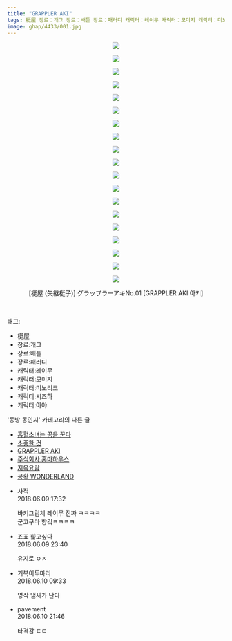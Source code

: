 ```yaml
---
title: "GRAPPLER AKI"
tags: 梃屋 장르：개그 장르：배틀 장르：패러디 캐릭터：레이무 캐릭터：모미지 캐릭터：미노리코 캐릭터：시즈하 캐릭터：아야 矢継梃子 동방_동인지
image: ghap/4433/001.jpg
---
```

<div class="article">
<p style="text-align: center; clear: none; float: none;"><img src="{{ site.nasurl }}/ghap/4433/001.jpg"/></p>
<p style="text-align: center; clear: none; float: none;"><img src="{{ site.nasurl }}/ghap/4433/002.jpg"/></p>
<p style="text-align: center; clear: none; float: none;"><img src="{{ site.nasurl }}/ghap/4433/003.jpg"/></p>
<p style="text-align: center; clear: none; float: none;"><img src="{{ site.nasurl }}/ghap/4433/004.jpg"/></p>
<p style="text-align: center; clear: none; float: none;"><img src="{{ site.nasurl }}/ghap/4433/005.jpg"/></p>
<p style="text-align: center; clear: none; float: none;"><img src="{{ site.nasurl }}/ghap/4433/006.jpg"/></p>
<p style="text-align: center; clear: none; float: none;"><img src="{{ site.nasurl }}/ghap/4433/007.jpg"/></p>
<p style="text-align: center; clear: none; float: none;"><img src="{{ site.nasurl }}/ghap/4433/008.jpg"/></p>
<p style="text-align: center; clear: none; float: none;"><img src="{{ site.nasurl }}/ghap/4433/009.jpg"/></p>
<p style="text-align: center; clear: none; float: none;"><img src="{{ site.nasurl }}/ghap/4433/010.jpg"/></p>
<p style="text-align: center; clear: none; float: none;"><img src="{{ site.nasurl }}/ghap/4433/011.jpg"/></p>
<p style="text-align: center; clear: none; float: none;"><img src="{{ site.nasurl }}/ghap/4433/012.jpg"/></p>
<p style="text-align: center; clear: none; float: none;"><img src="{{ site.nasurl }}/ghap/4433/013.jpg"/></p>
<p style="text-align: center; clear: none; float: none;"><img src="{{ site.nasurl }}/ghap/4433/014.jpg"/></p>
<p style="text-align: center; clear: none; float: none;"><img src="{{ site.nasurl }}/ghap/4433/015.jpg"/></p>
<p style="text-align: center; clear: none; float: none;"><img src="{{ site.nasurl }}/ghap/4433/016.jpg"/></p>
<p style="text-align: center; clear: none; float: none;"><img src="{{ site.nasurl }}/ghap/4433/017.jpg"/></p>
<p style="text-align: center; clear: none; float: none;"><img src="{{ site.nasurl }}/ghap/4433/018.jpg"/></p>
<p style="text-align: center; clear: none; float: none;"><img src="{{ site.nasurl }}/ghap/4433/019.jpg"/></p>
<p style="text-align: center; clear: none; float: none;">[梃屋 (矢継梃子)] グラップラーアキNo.01 [GRAPPLER AKI 아키]</p>
<p><br/></p>
</div><div class="tagTrail">
<p>태그: </p>
<ul>
<li>梃屋</li>
<li>장르:개그</li>
<li>장르:배틀</li>
<li>장르:패러디</li>
<li>캐릭터:레이무</li>
<li>캐릭터:모미지</li>
<li>캐릭터:미노리코</li>
<li>캐릭터:시즈하</li>
<li>캐릭터:아야</li>
</ul>
</div><div class="another">
<p>'동방 동인지' 카테고리의 다른 글</p>
<ul>
<li><a href="/2018-06-09-ghap_4437">흡혈소녀는 꿈을 꾼다</a></li>
<li><a href="/2018-06-09-ghap_4435">소중한 것</a></li>
<li><a href="/2018-06-09-ghap_4433">GRAPPLER AKI</a></li>
<li><a href="/2018-06-09-ghap_4431">주식회사 홍마하우스</a></li>
<li><a href="/2018-06-09-ghap_4430">지옥요람</a></li>
<li><a href="/2018-06-09-ghap_4429">공황 WONDERLAND</a></li>
</ul>
</div><div class="cb_module cb_fluid">
<div class="cb_wrt cb_profile">
<div class="comment">
<ul>
<li class="cb_thumb_off" id="comment15268499">
<div class="cb_comment_area">
<div class="cb_info_area">
<div class="cb_section">
<span class="cb_nick_name">사적</span>
</div>
<div class="cb_section">
<span class="cb_date">2018.06.09 17:32 </span>
</div>
</div>
<div class="cb_dsc_comment">
<p class="cb_dsc">
											바키그림체 레이무 진짜 ㅋㅋㅋㅋ<br/>
군고구마 향깈ㅋㅋㅋㅋ
										</p>
</div>
</div></li>
<li class="cb_thumb_off" id="comment15268616">
<div class="cb_comment_area">
<div class="cb_info_area">
<div class="cb_section">
<span class="cb_nick_name">죠죠 햝고싶다</span>
</div>
<div class="cb_section">
<span class="cb_date">2018.06.09 23:40 </span>
</div>
</div>
<div class="cb_dsc_comment">
<p class="cb_dsc">
											유지로 ㅇㅈ
										</p>
</div>
</div></li>
<li class="cb_thumb_off" id="comment15268759">
<div class="cb_comment_area">
<div class="cb_info_area">
<div class="cb_section">
<span class="cb_nick_name">거북이두마리</span>
</div>
<div class="cb_section">
<span class="cb_date">2018.06.10 09:33 </span>
</div>
</div>
<div class="cb_dsc_comment">
<p class="cb_dsc">
											명작 냄새가 난다<br/>
</p>
</div>
</div></li>
<li class="cb_thumb_off" id="comment15268948">
<div class="cb_comment_area">
<div class="cb_info_area">
<div class="cb_section">
<span class="cb_nick_name">pavement</span>
</div>
<div class="cb_section">
<span class="cb_date">2018.06.10 21:46 </span>
</div>
</div>
<div class="cb_dsc_comment">
<p class="cb_dsc">
											타격감 ㄷㄷ
										</p>
</div>
</div></li>
</ul>
</div>
</div><!-- commentList close -->
</div>
